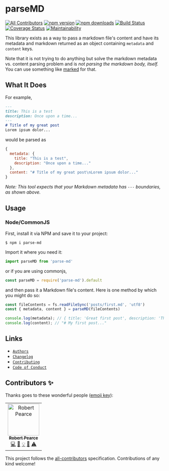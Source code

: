 # parseMD
[![All Contributors](https://img.shields.io/badge/all_contributors-1-orange.svg?style=flat-square)](#contributors-)
[![npm version](https://img.shields.io/npm/v/parse-md.svg)](https://www.npmjs.com/package/parse-md) [![npm downloads](https://img.shields.io/npm/dm/parse-md.svg)](https://www.npmjs.com/package/parse-md) [![Build Status](https://travis-ci.org/rpearce/parse-md.svg?branch=master)](https://travis-ci.org/rpearce/parse-md) [![Coverage Status](https://coveralls.io/repos/github/rpearce/parse-md/badge.svg?branch=master)](https://coveralls.io/github/rpearce/parse-md?branch=master) [![Maintainability](https://api.codeclimate.com/v1/badges/8e4debef4b9f0e8acd6e/maintainability)](https://codeclimate.com/github/rpearce/parse-md/maintainability)

This library exists as a way to pass a markdown file's content and have its
metadata and markdown returned as an object containing `metadata` and `content`
keys.

Note that it is not trying to do anything but solve the markdown metadata vs.
content parsing problem and is _not parsing the markdown body, itself._ You can
use something like [marked](https://github.com/chjj/marked) for that.

## What It Does
For example,

```md
---
title: This is a test
description: Once upon a time...
---
# Title of my great post
Lorem ipsum dolor...
```

would be parsed as

```js
{
  metadata: {
    title: "This is a test",
    description: "Once upon a time..."
  },
  content: "# Title of my great post\nLorem ipsum dolor..."
}
```

_Note: This tool expects that your Markdown metadata has `---` boundaries, as shown above._

## Usage

### Node/CommonJS
First, install it via NPM and save it to your project:

```
$ npm i parse-md
```

Import it where you need it:

```js
import parseMD from 'parse-md'
```

or if you are using commonjs,

```js
const parseMD = require('parse-md').default
```

and then pass it a Markdown file's content. Here is one method by which
you might do so:

```js
const fileContents = fs.readFileSync('posts/first.md', 'utf8')
const { metadata, content } = parseMD(fileContents)

console.log(metadata); // { title: 'Great first post', description: 'This is my first great post. Rawr' }
console.log(content); // "# My first post..."
```

## Links
* [`Authors`](./AUTHORS)
* [`Changelog`](./CHANGELOG.md)
* [`Contributing`](./CONTRIBUTING.md)
* [`Code of Conduct`](./CODE_OF_CONDUCT.md)

## Contributors ✨

Thanks goes to these wonderful people ([emoji key](https://allcontributors.org/docs/en/emoji-key)):
<!-- ALL-CONTRIBUTORS-LIST:START - Do not remove or modify this section -->
<!-- prettier-ignore-start -->
<!-- markdownlint-disable -->
<table>
  <tr>
    <td align="center"><a href="https://robertwpearce.com"><img src="https://avatars2.githubusercontent.com/u/592876?v=4" width="100px;" alt="Robert Pearce"/><br /><sub><b>Robert Pearce</b></sub></a><br /><a href="https://github.com/Robert Pearce <me@robertwpearce.com>/parse-md/commits?author=rpearce" title="Code">💻</a> <a href="https://github.com/Robert Pearce <me@robertwpearce.com>/parse-md/commits?author=rpearce" title="Documentation">📖</a> <a href="#example-rpearce" title="Examples">💡</a> <a href="#ideas-rpearce" title="Ideas, Planning, & Feedback">🤔</a> <a href="https://github.com/Robert Pearce <me@robertwpearce.com>/parse-md/commits?author=rpearce" title="Tests">⚠️</a></td>
  </tr>
</table>

<!-- markdownlint-enable -->
<!-- prettier-ignore-end -->
<!-- ALL-CONTRIBUTORS-LIST:END -->

<!-- ALL-CONTRIBUTORS-LIST:START - Do not remove or modify this section -->
<!-- prettier-ignore-start -->
<!-- markdownlint-disable -->
<!-- markdownlint-enable -->
<!-- prettier-ignore-end -->
<!-- ALL-CONTRIBUTORS-LIST:END -->

This project follows the [all-contributors](https://github.com/all-contributors/all-contributors) specification. Contributions of any kind welcome!
